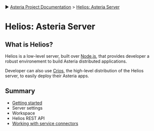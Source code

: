 :arrow_forward: [Asteria Project Documentation](https://github.com/asteria-project/asteria/blob/master/documentation/asteria-documentation.md) > [Helios: Asteria Server](https://github.com/asteria-project/asteria/blob/master/documentation/helios/helios.md)

# Helios: Asteria Server

## What is Helios?

Helios is a low-level server, built over [Node.js](https://nodejs.org/), that provides developer a robust environement to build Asteria distributed applications.

Developer can also use [Crios](https://github.com/asteria-project/asteria-crios), the high-level distribution of the Helios server, to easily deploy their Asteria apps.

## Summary

- [Getting started](https://github.com/asteria-project/asteria/blob/master/documentation/helios/getting-started.md)
- Server settings
- Workspace
- Helios REST API
- [Working with service connectors](https://github.com/asteria-project/asteria/blob/master/documentation/helios/working-with-service-connectors.md)
